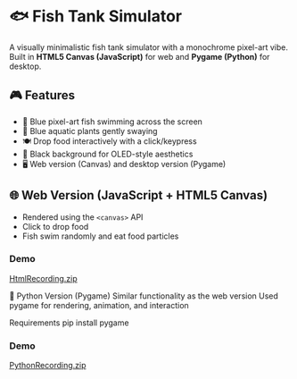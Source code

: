 # 🐟 Fish Tank Simulator

A visually minimalistic fish tank simulator with a monochrome pixel-art vibe. Built in **HTML5 Canvas (JavaScript)** for web and **Pygame (Python)** for desktop.

## 🎮 Features

- 🐠 Blue pixel-art fish swimming across the screen
- 🌿 Blue aquatic plants gently swaying
- 🍽️ Drop food interactively with a click/keypress
- 🎨 Black background for OLED-style aesthetics
- 🖥️ Web version (Canvas) and desktop version (Pygame)

## 🌐 Web Version (JavaScript + HTML5 Canvas)

- Rendered using the `<canvas>` API
- Click to drop food
- Fish swim randomly and eat food particles

### Demo
[HtmlRecording.zip](https://github.com/user-attachments/files/21033514/HtmlRecording.zip)


🐍 Python Version (Pygame)
Similar functionality as the web version
Used pygame for rendering, animation, and interaction

Requirements
pip install pygame

### Demo
[PythonRecording.zip](https://github.com/user-attachments/files/21033515/PythonRecording.zip)
